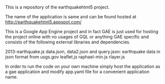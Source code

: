 This is a repository of the earthquakehtml5 project.

The name of the application is same and can be found hosted at http://earthquakehtml5.appspot.com/

This is a Google App Engine project and in fact GAE is just used for hosting the project online with no usages of GQL or anything GAE specific and consists of the following external libraries and dependencies.

2013-earthquake.js
data.json, data2.json and query.json: earthquake data in json format from usgs.gov
leaflet.js
raphael-min.js
rlayer.js

In order to run the code on your own machine simply host the application as a gae application and modify app.yaml file for a convenient application name.



